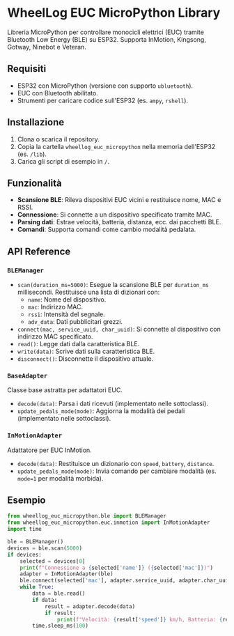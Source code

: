 # WheelLog EUC MicroPython Library

Libreria MicroPython per controllare monocicli elettrici (EUC) tramite Bluetooth Low Energy (BLE) su ESP32. Supporta InMotion, Kingsong, Gotway, Ninebot e Veteran.

## Requisiti
- ESP32 con MicroPython (versione con supporto `ubluetooth`).
- EUC con Bluetooth abilitato.
- Strumenti per caricare codice sull'ESP32 (es. `ampy`, `rshell`).

## Installazione
1. Clona o scarica il repository.
2. Copia la cartella `wheellog_euc_micropython` nella memoria dell'ESP32 (es. `/lib`).
3. Carica gli script di esempio in `/`.

## Funzionalità
- **Scansione BLE**: Rileva dispositivi EUC vicini e restituisce nome, MAC e RSSI.
- **Connessione**: Si connette a un dispositivo specificato tramite MAC.
- **Parsing dati**: Estrae velocità, batteria, distanza, ecc. dai pacchetti BLE.
- **Comandi**: Supporta comandi come cambio modalità pedalata.

## API Reference

### `BLEManager`
- `scan(duration_ms=5000)`: Esegue la scansione BLE per `duration_ms` millisecondi. Restituisce una lista di dizionari con:
  - `name`: Nome del dispositivo.
  - `mac`: Indirizzo MAC.
  - `rssi`: Intensità del segnale.
  - `adv_data`: Dati pubblicitari grezzi.
- `connect(mac, service_uuid, char_uuid)`: Si connette al dispositivo con indirizzo MAC specificato.
- `read()`: Legge dati dalla caratteristica BLE.
- `write(data)`: Scrive dati sulla caratteristica BLE.
- `disconnect()`: Disconnette il dispositivo attuale.

### `BaseAdapter`
Classe base astratta per adattatori EUC.
- `decode(data)`: Parsa i dati ricevuti (implementato nelle sottoclassi).
- `update_pedals_mode(mode)`: Aggiorna la modalità dei pedali (implementato nelle sottoclassi).

### `InMotionAdapter`
Adattatore per EUC InMotion.
- `decode(data)`: Restituisce un dizionario con `speed`, `battery`, `distance`.
- `update_pedals_mode(mode)`: Invia comando per cambiare modalità (es. `mode=1` per modalità morbida).

## Esempio
```python
from wheellog_euc_micropython.ble import BLEManager
from wheellog_euc_micropython.euc.inmotion import InMotionAdapter
import time

ble = BLEManager()
devices = ble.scan(5000)
if devices:
    selected = devices[0]
    print(f"Connessione a {selected['name']} ({selected['mac']})")
    adapter = InMotionAdapter(ble)
    ble.connect(selected['mac'], adapter.service_uuid, adapter.char_uuid)
    while True:
        data = ble.read()
        if data:
            result = adapter.decode(data)
            if result:
                print(f"Velocità: {result['speed']} km/h, Batteria: {result['battery']}%")
        time.sleep_ms(100)
